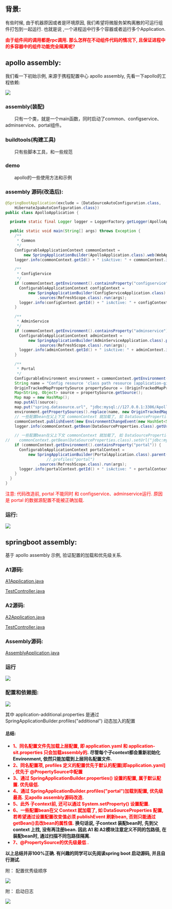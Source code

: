 ## 背景:
有些时候, 由于机器原因或者是环境原因, 我们希望将微服务架构离散的可运行组件打包到一起运行. 也就是说 ,一个进程运中行多个容器或者运行多个Application.

**<font color='red'>由于组件间的调用都是rpc调用. 那么怎样在不动组件代码的情况下, 且保证进程中的多容器中的组件功能完全隔离呢?</font>**

## apollo assembly:
我们看一下初始示例, 来源于携程配置中心 apollo assembly, 先看一下apollo的工程依赖:

![](doc/apollo-depency.png)

### assembly(装配)
  只有一个类，就是一个main函数，同时启动了common、configservice、adminservice、portal组件。

### buildtools(构建工具)
  只有些脚本工具，和一些规范

### demo
  apollo的一些使用方法和示例


### assembly 源码(改造后):
```java
@SpringBootApplication(exclude = {DataSourceAutoConfiguration.class,
    HibernateJpaAutoConfiguration.class})
public class ApolloApplication {

  private static final Logger logger = LoggerFactory.getLogger(ApolloApplication.class);

  public static void main(String[] args) throws Exception {
    /**
     * Common
     */
    ConfigurableApplicationContext commonContext =
        new SpringApplicationBuilder(ApolloApplication.class).web(WebApplicationType.NONE).run(args);
    logger.info(commonContext.getId() + " isActive: " + commonContext.isActive());

    /**
     * ConfigService
     */
    if (commonContext.getEnvironment().containsProperty("configservice")) {
      ConfigurableApplicationContext configContext =
          new SpringApplicationBuilder(ConfigServiceApplication.class).parent(commonContext)
              .sources(RefreshScope.class).run(args);
      logger.info(configContext.getId() + " isActive: " + configContext.isActive());
    }

    /**
     * AdminService
     */
    if (commonContext.getEnvironment().containsProperty("adminservice")) {
      ConfigurableApplicationContext adminContext =
          new SpringApplicationBuilder(AdminServiceApplication.class).parent(commonContext)
              .sources(RefreshScope.class).run(args);
      logger.info(adminContext.getId() + " isActive: " + adminContext.isActive());
    }

    /**
     * Portal
     */
    ConfigurableEnvironment environment = commonContext.getEnvironment();
    String name = "Config resource 'class path resource [application-github.properties]' via location 'optional:classpath:/'";
    OriginTrackedMapPropertySource propertySource = (OriginTrackedMapPropertySource) environment.getPropertySources().get(name);
    Map<String, Object> source = propertySource.getSource();
    Map map = new HashMap();
    map.putAll(source);
    map.put("spring.datasource.url", "jdbc:mysql://127.0.0.1:3306/ApolloPortalDB?useUnicode=true&characterEncoding=UTF-8&autoReconnect=true");
    environment.getPropertySources().replace(name, new OriginTrackedMapPropertySource(name, map));
    // 一些配置bean在父上下文 commonContext 就加载了, 如 DataSourceProperties 的配置, 死活在 portalContext 中更新profiles配置无效, 要启动 PortalApplication, 只能改bean的属性值，若希望通过设置配置改变值必须 publishEvent 刷新bean
    commonContext.publishEvent(new EnvironmentChangeEvent(new HashSet<String>(){{add("spring.datasource.url");}}));
    logger.info(commonContext.getBean(DataSourceProperties.class).getUrl());

    // 一些配置bean在父上下文 commonContext 就加载了, 如 DataSourceProperties 的配置, 死活在 portalContext 中更新profiles配置无效, 要启动 PortalApplication, 只能改bean的属性值，
//    commonContext.getBean(DataSourceProperties.class).setUrl("jdbc:mysql://127.0.0.1:3306/ApolloPortalDB?useUnicode=true&characterEncoding=UTF-8&autoReconnect=true");
    if (commonContext.getEnvironment().containsProperty("portal")) {
      ConfigurableApplicationContext portalContext =
          new SpringApplicationBuilder(PortalApplication.class).parent(commonContext).profiles("portal")
                  //.profiles("portal")
              .sources(RefreshScope.class).run(args);
      logger.info(portalContext.getId() + " isActive: " + portalContext.isActive());
    }
  }
}  
```
<font color='red'>注意: 代码改造前,  portal 不能同时 和 configservice、adminservice运行. 原因是 portal 的数据源配置不能被正确加载.</font>

### 运行:

![](doc/apollo-run.png)

## springboot assembly:
基于 apollo assembly 示例,  验证配置的加载和优先级关系.

### A1源码:
[A1Application.java](a1-ms/src/main/java/com/test/a1/A1Application.java)

[TestController.java](a1-ms/src/main/java/com/test/a1/TestController.java)

### A2源码:
[A2Application.java](a2-ms/src/main/java/com/test/a2/A2Application.java)

[TestController.java](a2-ms/src/main/java/com/test/a2/TestController.java)

### Assembly源码:
[AssemblyApplication.java](assembly-ms/src/main/java/com/test/assembly/AssemblyApplication.java)

### 运行

![](doc/springboot-assembly-run.png)

### 配置和依赖图:

![](doc/springboot-assembly-dep.png)

其中 application-additional.properties 是通过 SpringApplicationBuilder.profiles("additional") 动态加入的配置

#### 总结:

- **<font color='red'>1、同名配置文件先加载上层配置, 即 application.yaml 和 application-sit.properties 只会加载assembly的</font>.** **尽管每个子context都会重新初始化 Environment, 依然只能加载到上层同名配置文件.**
- **<font color='red'>2、同名配置项,  profiles 定义的配置优先于默认的配置[即application.yaml] , 优先于 @PropertySource中配置 </font>**
- **<font color='red'>3、通过 SpringApplicationBuilder.properties() 设置的配置, 属于默认配置. 优先级低.</font>**
- **<font color='red'>4、通过 SpringApplicationBuilder.profiles("portal")加载到配置, 优先级最高. 见apollo assembly源码改造.</font>**
- **<font color='red'>5、此外 子context前, 还可以通过 System.setProperty() 设置配置.</font>**
- **<font color='red'>6、一些配置bean在父 Context 就加载了,  如 DataSourceProperties 配置,  若希望通过设置配置改变值必须 publishEvent 刷新bean, 否则只能通过getBean()去改bean的属性值.</font>** **换句话说, 子context 装配bean时, 先到父 context 上找, 没有再注册bean. 因此 A1 和 A2模块注意定义不同的包路径,  在装配bean时, 通过扫描不同包路径隔离.** 
- **<font color='red'>7、@PropertySource的优先级最低 .</font>**
 
**以上总结并非100%正确. 有兴趣的同学可以先阅读spring boot 启动源码, 并且自行测试.**

附： 配置优秀级顺序

![](doc/springboot-assembly-config-order.png)

附： 启动日志

![](doc/springboot-assembly-startup-log.png)

